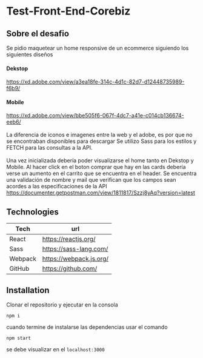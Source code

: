 # Test-Front-End-Corebiz

## Sobre el desafio
Se pidio maquetear un home responsive de un ecommerce siguiendo los siguientes diseños<br/>
#### Dekstop
https://xd.adobe.com/view/a3ea18fe-314c-4d1c-82d7-d12448735989-f6b9/<br/>
#### Mobile
https://xd.adobe.com/view/bbe505f6-067f-4dc7-a41e-c014cb136674-eeb6/<br/>
<br/>
La diferencia de iconos e imagenes entre la web y el  adobe, es por que no se encontraban disponibles para descargar
Se utilizo Sass para los estilos y FETCH para las consultas a la API.<br/>
<br/>
Una vez inicializada debería poder visualizarse el home tanto en Dekstop y Mobile.
Al hacer click en el boton comprar que hay en las cards debería verse un aumento en el carrito que se encuentra en el header.
Se encuentra una validación de nombre y mail que verifican que los campos sean acordes a las especificaciones de la API
https://documenter.getpostman.com/view/1811817/Szzj8yAq?version=latest

## Technologies
| Tech | url |
| ------ | ------ |
| React | https://reactjs.org/ |
| Sass | https://sass-lang.com/ |
| Webpack | https://webpack.js.org/ |
| GitHub | https://github.com/ |

## Installation

Clonar el repositorio y ejecutar en la consola
```
npm i
```
cuando termine de instalarse las dependencias usar el comando
```
npm start
```
se debe visualizar en el `localhost:3000
`
